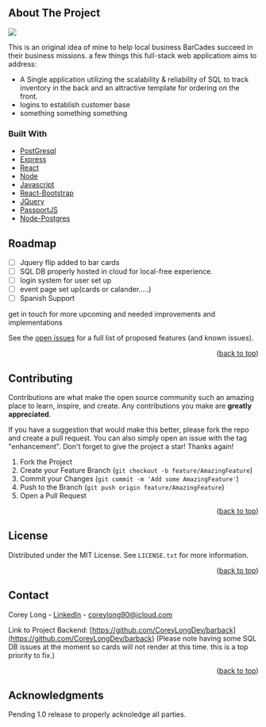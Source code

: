 <!-- ABOUT THE PROJECT -->
## About The Project

<img src='https://i.ibb.co/fGhfz3H/Screen-Shot-2022-07-22-at-9-53-52-PM.png' />

This is an original idea of mine to help local business BarCades succeed in their business missions. a few things this full-stack web applicatiom aims to address:

* A Single application utilizing the scalability & reliability of SQL to track inventory in the back and an attractive template for ordering on the front.
* logins to establish customer base
* something something something




### Built With


* [PostGresql](https://www.postgresql.org/)
* [Express](https://expressjs.com/)
* [React](https://reactjs.org/)
* [Node](https://nodejs.org/en/)
* [Javascript](https://www.ecma-international.org/publications-and-standards/standards/ecma-262/)
* [React-Bootstrap](https://react-bootstrap.github.io/)
* [JQuery](https://jquery.com)
* [PassportJS](https://www.passportjs.org/)
* [Node-Postgres](https://node-postgres.com/)


<!-- ROADMAP -->
## Roadmap

- [ ] Jquery flip added to bar cards
- [ ] SQL DB properly hosted in cloud for local-free experience.
- [ ] login system for user set up
- [ ] event page set up(cards or calander.....)
- [ ] Spanish Support

get in touch for more upcoming and needed improvements and implementations

See the [open issues](https://github.com/othneildrew/Best-README-Template/issues) for a full list of proposed features (and known issues).

<p align="right">(<a href="#top">back to top</a>)</p>



<!-- CONTRIBUTING -->
## Contributing

Contributions are what make the open source community such an amazing place to learn, inspire, and create. Any contributions you make are **greatly appreciated**.

If you have a suggestion that would make this better, please fork the repo and create a pull request. You can also simply open an issue with the tag "enhancement".
Don't forget to give the project a star! Thanks again!

1. Fork the Project
2. Create your Feature Branch (`git checkout -b feature/AmazingFeature`)
3. Commit your Changes (`git commit -m 'Add some AmazingFeature'`)
4. Push to the Branch (`git push origin feature/AmazingFeature`)
5. Open a Pull Request

<p align="right">(<a href="#top">back to top</a>)</p>



<!-- LICENSE -->
## License

Distributed under the MIT License. See `LICENSE.txt` for more information.

<p align="right">(<a href="#top">back to top</a>)</p>



<!-- CONTACT -->
## Contact

Corey Long - [LinkedIn](https://www.linkedin.com/in/coreylong90/) - coreylong90@icloud.com

Link to Project Backend: [https://github.com/CoreyLongDev/barback](https://github.com/CoreyLongDev/barback)
(Please note having some SQL DB issues at the moment so cards will not render at this time. this is a top priority to fix.)

<p align="right">(<a href="#top">back to top</a>)</p>



<!-- ACKNOWLEDGMENTS -->
## Acknowledgments

Pending 1.0 release to properly acknoledge all parties.
